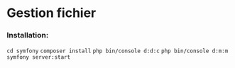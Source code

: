 # Gestion fichier

### Installation:

`cd symfony`
`composer install`
`php bin/console d:d:c`
`php bin/console d:m:m`
`symfony server:start`
